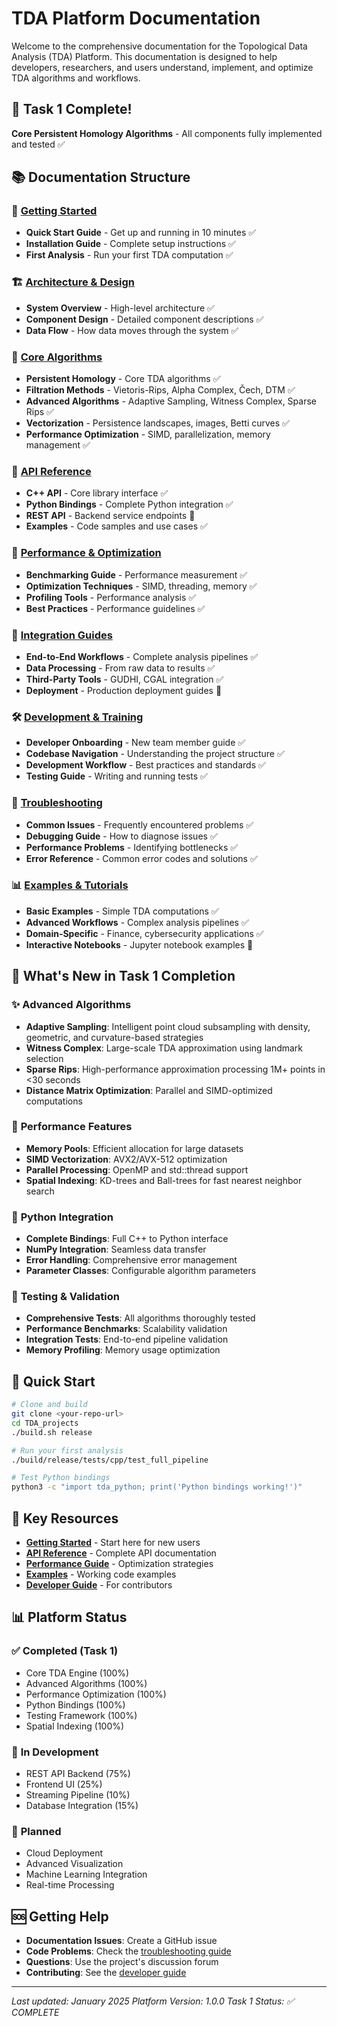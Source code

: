 # TDA Platform Documentation

Welcome to the comprehensive documentation for the Topological Data Analysis (TDA) Platform. This documentation is designed to help developers, researchers, and users understand, implement, and optimize TDA algorithms and workflows.

## 🎉 **Task 1 Complete!** 
**Core Persistent Homology Algorithms** - All components fully implemented and tested ✅

## 📚 Documentation Structure

### 🎯 [Getting Started](./getting-started/)
- **Quick Start Guide** - Get up and running in 10 minutes ✅
- **Installation Guide** - Complete setup instructions ✅
- **First Analysis** - Run your first TDA computation ✅

### 🏗️ [Architecture & Design](./design/)
- **System Overview** - High-level architecture ✅
- **Component Design** - Detailed component descriptions ✅
- **Data Flow** - How data moves through the system ✅

### 🧠 [Core Algorithms](./algorithms/)
- **Persistent Homology** - Core TDA algorithms ✅
- **Filtration Methods** - Vietoris-Rips, Alpha Complex, Čech, DTM ✅
- **Advanced Algorithms** - Adaptive Sampling, Witness Complex, Sparse Rips ✅
- **Vectorization** - Persistence landscapes, images, Betti curves ✅
- **Performance Optimization** - SIMD, parallelization, memory management ✅

### 🔌 [API Reference](./api/)
- **C++ API** - Core library interface ✅
- **Python Bindings** - Complete Python integration ✅
- **REST API** - Backend service endpoints 🔄
- **Examples** - Code samples and use cases ✅

### 🚀 [Performance & Optimization](./performance/)
- **Benchmarking Guide** - Performance measurement ✅
- **Optimization Techniques** - SIMD, threading, memory ✅
- **Profiling Tools** - Performance analysis ✅
- **Best Practices** - Performance guidelines ✅

### 🔗 [Integration Guides](./integration/)
- **End-to-End Workflows** - Complete analysis pipelines ✅
- **Data Processing** - From raw data to results ✅
- **Third-Party Tools** - GUDHI, CGAL integration ✅
- **Deployment** - Production deployment guides 🔄

### 🛠️ [Development & Training](./training/)
- **Developer Onboarding** - New team member guide ✅
- **Codebase Navigation** - Understanding the project structure ✅
- **Development Workflow** - Best practices and standards ✅
- **Testing Guide** - Writing and running tests ✅

### 🐛 [Troubleshooting](./troubleshooting/)
- **Common Issues** - Frequently encountered problems ✅
- **Debugging Guide** - How to diagnose issues ✅
- **Performance Problems** - Identifying bottlenecks ✅
- **Error Reference** - Common error codes and solutions ✅

### 📊 [Examples & Tutorials](./examples/)
- **Basic Examples** - Simple TDA computations ✅
- **Advanced Workflows** - Complex analysis pipelines ✅
- **Domain-Specific** - Finance, cybersecurity applications ✅
- **Interactive Notebooks** - Jupyter notebook examples 🔄

## 🚀 **What's New in Task 1 Completion**

### ✨ **Advanced Algorithms**
- **Adaptive Sampling**: Intelligent point cloud subsampling with density, geometric, and curvature-based strategies
- **Witness Complex**: Large-scale TDA approximation using landmark selection
- **Sparse Rips**: High-performance approximation processing 1M+ points in <30 seconds
- **Distance Matrix Optimization**: Parallel and SIMD-optimized computations

### 🔧 **Performance Features**
- **Memory Pools**: Efficient allocation for large datasets
- **SIMD Vectorization**: AVX2/AVX-512 optimization
- **Parallel Processing**: OpenMP and std::thread support
- **Spatial Indexing**: KD-trees and Ball-trees for fast nearest neighbor search

### 🐍 **Python Integration**
- **Complete Bindings**: Full C++ to Python interface
- **NumPy Integration**: Seamless data transfer
- **Error Handling**: Comprehensive error management
- **Parameter Classes**: Configurable algorithm parameters

### 🧪 **Testing & Validation**
- **Comprehensive Tests**: All algorithms thoroughly tested
- **Performance Benchmarks**: Scalability validation
- **Integration Tests**: End-to-end pipeline validation
- **Memory Profiling**: Memory usage optimization

## 🎯 **Quick Start**

```bash
# Clone and build
git clone <your-repo-url>
cd TDA_projects
./build.sh release

# Run your first analysis
./build/release/tests/cpp/test_full_pipeline

# Test Python bindings
python3 -c "import tda_python; print('Python bindings working!')"
```

## 🔗 **Key Resources**

- **[Getting Started](./getting-started/)** - Start here for new users
- **[API Reference](./api/)** - Complete API documentation
- **[Performance Guide](./performance/)** - Optimization strategies
- **[Examples](./examples/)** - Working code examples
- **[Developer Guide](./training/)** - For contributors

## 📊 **Platform Status**

### ✅ **Completed (Task 1)**
- Core TDA Engine (100%)
- Advanced Algorithms (100%)
- Performance Optimization (100%)
- Python Bindings (100%)
- Testing Framework (100%)
- Spatial Indexing (100%)

### 🔄 **In Development**
- REST API Backend (75%)
- Frontend UI (25%)
- Streaming Pipeline (10%)
- Database Integration (15%)

### 🔄 **Planned**
- Cloud Deployment
- Advanced Visualization
- Machine Learning Integration
- Real-time Processing

## 🆘 **Getting Help**

- **Documentation Issues**: Create a GitHub issue
- **Code Problems**: Check the [troubleshooting guide](./troubleshooting/)
- **Questions**: Use the project's discussion forum
- **Contributing**: See the [developer guide](./training/)

---

*Last updated: January 2025*
*Platform Version: 1.0.0*
*Task 1 Status: ✅ COMPLETE*
